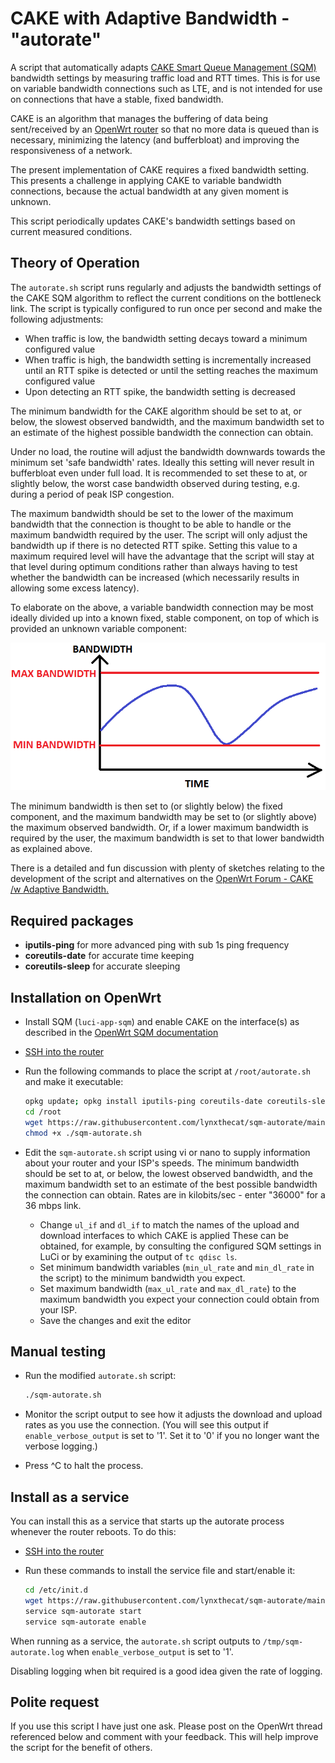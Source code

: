 # CAKE with Adaptive Bandwidth - "autorate"

A script that automatically adapts
[CAKE Smart Queue Management (SQM)](https://www.bufferbloat.net/projects/codel/wiki/Cake/)
bandwidth settings by measuring traffic load and RTT times.
This is for use on variable bandwidth connections such as LTE,
and is not intended for use on connections that have a stable,
fixed bandwidth.

CAKE is an algorithm that manages the buffering of data being sent/received
by an [OpenWrt router](https://openwrt.org) so that no more data
is queued than is necessary, minimizing the latency (and bufferbloat)
and improving the responsiveness of a network.

The present implementation of CAKE requires a fixed bandwidth setting.
This presents a challenge in applying CAKE
to variable bandwidth connections, because the
actual bandwidth at any given moment is unknown.

This script periodically updates CAKE's bandwidth
settings based on current measured conditions.

## Theory of Operation

The `autorate.sh` script runs regularly and
adjusts the bandwidth settings of the CAKE SQM algorithm
to reflect the current conditions on the bottleneck link.
The script is typically configured to run once per second
and make the following adjustments:

- When traffic is low, the bandwidth setting decays
toward a minimum configured value
- When traffic is high, the bandwidth setting is incrementally increased
until an RTT spike is detected or until the setting reaches the maximum configured value
- Upon detecting an RTT spike, the bandwidth setting is decreased

The minimum bandwidth for the CAKE algorithm
should be set to at, or below, the slowest
observed bandwidth, and the maximum bandwidth
set to an estimate of the highest possible bandwidth
the connection can obtain.

Under no load, the routine will adjust the bandwidth
downwards towards the minimum set 'safe bandwidth' rates.
Ideally this setting will never result in bufferbloat even under full load.
It is recommended to set these to at, or slightly below,
the worst case bandwidth observed during testing,
e.g. during a period of peak ISP congestion.

The maximum bandwidth should be set to the lower
of the maximum bandwidth that the connection is
thought to be able to handle or the maximum bandwidth
required by the user.
The script will only adjust the bandwidth up
if there is no detected RTT spike.
Setting this value to a maximum required level
will have the advantage that the script will
stay at that level during optimum conditions
rather than always having to test whether the
bandwidth can be increased (which necessarily
results in allowing some excess latency).

To elaborate on the above, a variable bandwidth
connection may be most ideally divided up into
a known fixed, stable component, on top of which
is provided an unknown variable component:

![image of CAKE bandwidth adaptation](./CAKE-Bandwidth-Adaptation.png)

The minimum bandwidth is then set to (or
slightly below) the fixed component, and the
maximum bandwidth may be set to (or slightly above)
the maximum observed bandwidth.
Or, if a lower maximum bandwidth is required
by the user, the maximum bandwidth is set
to that lower bandwidth as explained above.

There is a detailed and fun discussion with plenty of sketches relating to the development of the script and alternatives on the
[OpenWrt Forum - CAKE /w Adaptive Bandwidth.](https://forum.openwrt.org/t/cake-w-adaptive-bandwidth/108848/312)

## Required packages

- **iputils-ping** for more advanced ping with sub 1s ping frequency
- **coreutils-date** for accurate time keeping
- **coreutils-sleep** for accurate sleeping

## Installation on OpenWrt

- Install SQM (`luci-app-sqm`) and enable CAKE on the interface(s)
as described in the
[OpenWrt SQM documentation](https://openwrt.org/docs/guide-user/network/traffic-shaping/sqm)
- [SSH into the router](https://openwrt.org/docs/guide-quick-start/sshadministration)
- Run the following commands to place the script at `/root/autorate.sh`
and make it executable:

   ```bash
   opkg update; opkg install iputils-ping coreutils-date coreutils-sleep
   cd /root
   wget https://raw.githubusercontent.com/lynxthecat/sqm-autorate/main/sqm-autorate.sh
   chmod +x ./sqm-autorate.sh
   ```

- Edit the `sqm-autorate.sh` script using vi or nano to supply
information about your router and your ISP's speeds.
The minimum bandwidth should be set to at, or below,
the lowest observed bandwidth, and the maximum bandwidth
set to an estimate of the best possible bandwidth
the connection can obtain.
Rates are in kilobits/sec - enter "36000" for a 36 mbps link.

  - Change `ul_if` and `dl_if` to match the names of the
upload and download interfaces to which CAKE is applied
These can be obtained, for example, by consulting the configured SQM settings
in LuCi or by examining the output of `tc qdisc ls`.
  - Set minimum bandwidth variables (`min_ul_rate` and `min_dl_rate` in the script)
to the minimum bandwidth you expect.
  - Set maximum bandwidth (`max_ul_rate` and `max_dl_rate`)
to the maximum bandwidth you expect your connection could obtain from your ISP.
  - Save the changes and exit the editor
  
## Manual testing

- Run the modified `autorate.sh` script:

   ```bash
   ./sqm-autorate.sh
   ```

- Monitor the script output to see how it adjusts the download
and upload rates as you use the connection.
(You will see this output if `enable_verbose_output` is set to '1'.
Set it to '0' if you no longer want the verbose logging.)
- Press ^C to halt the process.

## Install as a service

You can install this as a service that starts up the
autorate process whenever the router reboots.
To do this:

- [SSH into the router](https://openwrt.org/docs/guide-quick-start/sshadministration)
- Run these commands to install the service file
and start/enable it:

   ```bash
   cd /etc/init.d
   wget https://raw.githubusercontent.com/lynxthecat/sqm-autorate/main/sqm-autorate 
   service sqm-autorate start
   service sqm-autorate enable
   ```

When running as a service, the `autorate.sh` script outputs
to `/tmp/sqm-autorate.log` when `enable_verbose_output` is set to '1'.

Disabling logging when bit required is a good idea given the rate of logging. 

## Polite request

If you use this script I have just one ask. Please post on the OpenWrt thread referenced below and comment with your feedback. This will help improve the script for the benefit of others.  

